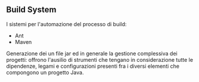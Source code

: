## Build System  
I sistemi per l'automazione del processo di build:
- Ant 	
- Maven  

Generazione dei un file jar ed in generale la gestione complessiva dei progetti: offrono l'ausilio di strumenti che tengano in considerazione tutte le dipendenze, legami e configurazioni presenti fra i diversi elementi che compongono un progetto Java.